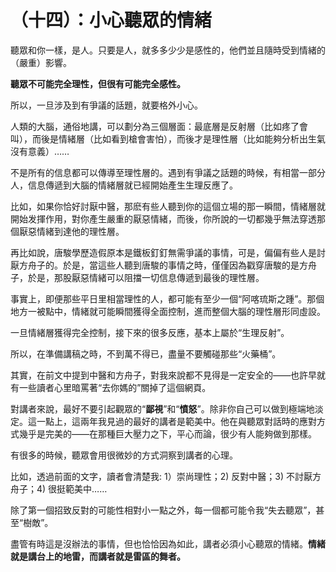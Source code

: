 # （十四）：小心聽眾的情緒

聽眾和你一樣，是人。只要是人，就多多少少是感性的，他們並且隨時受到情緒的（嚴重）影響。

**聽眾不可能完全理性，但很有可能完全感性。**

所以，一旦涉及到有爭議的話題，就要格外小心。

人類的大腦，通俗地講，可以劃分為三個層面：最底層是反射層（比如疼了會叫），而後是情緒層（比如看到槍會害怕），而後才是理性層（比如能夠分析出生氣沒有意義）……

不是所有的信息都可以傳導至理性層的。遇到有爭議之話題的時候，有相當一部分人，信息傳遞到大腦的情緒層就已經開始產生生理反應了。

比如，如果你恰好討厭中醫，那麽有些人聽到你的這個立場的那一瞬間，情緒層就開始发揮作用，對你產生嚴重的厭惡情緒，而後，你所說的一切都幾乎無法穿透那個厭惡情緒到達他的理性層。

再比如說，唐駿學歷造假原本是鐵板釘釘無需爭議的事情，可是，偏偏有些人是討厭方舟子的。於是，當這些人聽到唐駿的事情之時，僅僅因為戳穿唐駿的是方舟子，於是，那股厭惡情緒可以阻擋一切信息傳遞到最後的理性層。

事實上，即便那些平日里相當理性的人，都可能有至少一個“阿喀琉斯之踵”。那個地方一被點中，情緒就可能瞬間獲得全面控制，進而整個大腦的理性層形同虛設。

一旦情緒層獲得完全控制，接下來的很多反應，基本上屬於“生理反射”。

所以，在準備講稿之時，不到萬不得已，盡量不要觸碰那些“火藥桶”。

其實，在前文中提到中醫和方舟子，對我來說都不見得是一定安全的——也許早就有一些讀者心里暗罵著“去你媽的”關掉了這個網頁。

對講者來說，最好不要引起觀眾的“**鄙視**”和“**憤怒**”。除非你自己可以做到極端地淡定。這一點上，這兩年我見過的最好的講者是範美中。他在與聽眾對話時的應對方式幾乎是完美的——在那種巨大壓力之下，平心而論，很少有人能夠做到那樣。

有很多的時候，聽眾會用很微妙的方式洞察到講者的心理。

比如，透過前面的文字，讀者會清楚我: 1）崇尚理性；2) 反對中醫；3)
不討厭方舟子；4) 很挺範美中……

除了第一個招致反對的可能性相對小一點之外，每一個都可能令我“失去聽眾”，甚至“樹敵”。

盡管有時這是沒辦法的事情，但也恰恰因為如此，講者必須小心聽眾的情緒。**情緒就是講台上的地雷，而講者就是雷區的舞者。**
